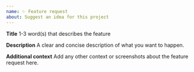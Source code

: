 ```yaml
---
name: ✨ Feature request
about: Suggest an idea for this project
---
```


**Title**
1-3 word(s) that describes the feature

**Description**
A clear and concise description of what you want to happen.

**Additional context**
Add any other context or screenshots about the feature request here.